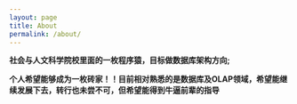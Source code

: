 ```yaml
---
layout: page
title: About
permalink: /about/
---
```


**社会与人文科学院校里面的一枚程序猿，目标做数据库架构方向;**

**个人希望能够成为一枚砖家！！目前相对熟悉的是数据库及OLAP领域，希望能继续发展下去，转行也未尝不可，但希望能得到牛逼前辈的指导**

